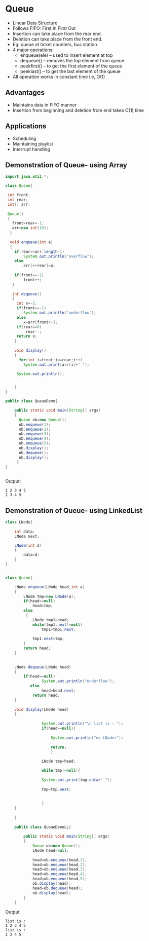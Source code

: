 # Queue
* Linear Data Structure
* Follows FIFO: First In First Out
* Insertion can take place from the rear end.
* Deletion can take place from the front end.
* Eg: queue at ticket counters, bus station
* 4 major operations:
  - enqueue(ele) – used to insert element at top
  - dequeue() – removes the top element from queue
  - peekfirst() – to get the first element of the queue
  - peeklast() – to get the last element of the queue
* All operation works in constant time i.e, O(1)

## Advantages
* Maintains data in FIFO manner
* Insertion from beginning and deletion from end takes O(1) time

## Applications
* Scheduling
* Maintaining playlist
* Interrupt handling

## Demonstration of Queue- using Array

```java
import java.util.*;

class Queue{

 int front;
 int rear;
 int[] arr;
 
 Queue()
 {
   front=rear=-1;
   arr=new int[10];
  }
  
  void enqueue(int a)
  {
    if(rear==arr.length-1)
		System.out.println("overflow");
	else
		arr[++rear]=a;
	
	if(front==-1)
		front++;
   }
   
   int dequeue()
   {
     int x=-1;
	 if(front==-1)
		System.out.println("underflow");
	 else
		x=arr[front++];
	 if(rear==0)
	     rear--;
	 return x;
    }
	
	void display()
	{
	  for(int i=front;i<=rear;i++)
		System.out.print(arr[i]+" ");

	 System.out.println();


	}
}

public class QueueDemo{

	public static void main(String[] args)
	{
	  Queue ob=new Queue();
	  ob.enqueue(1);
	  ob.enqueue(2);
	  ob.enqueue(3);
	  ob.enqueue(4);
	  ob.enqueue(5);
	  ob.display();
	  ob.dequeue();
	  ob.display();
	 }
}
	  
```



Output:

```
1 2 3 4 5 
2 3 4 5 
```

## Demonstration of Queue- using LinkedList

```java
class LNode{
	
	int data;
	LNode next;

	LNode(int d)
	{
		data=d;
	}
}


class Queue{

	LNode enqueue(LNode head,int a)
	{
		LNode tmp=new LNode(a);
		if(head==null)
			head=tmp;
		else
		 { 
			LNode tmp1=head;
			while(tmp1.next!=null)
				tmp1=tmp1.next;
			
			tmp1.next=tmp;
		}
		return head;
	}
	
	
	LNode dequeue(LNode head)
	{
		if(head==null)
		        System.out.println("underflow");
		   else
				head=head.next;
			return head;
	}
	
	void display(LNode head)
	{
		
				System.out.println("\n list is : ");
				if(head==null){
					
					System.out.println("no LNodes");
			
					return;
					}
				 
				LNode tmp=head;

				while(tmp!=null){
						
				System.out.print(tmp.data+" ");
					 
				tmp=tmp.next;
					 
					
				}
	}
	
	}
	
	public class QueueDemoLL{
		
		public static void main(String[] args)
		{
			Queue ob=new Queue();
			LNode head=null;
			
			head=ob.enqueue(head,1);
			head=ob.enqueue(head,2);
			head=ob.enqueue(head,3);
			head=ob.enqueue(head,4);
			head=ob.enqueue(head,5);
			ob.display(head);
			head=ob.dequeue(head);
			ob.display(head);
		}
	}

```


Output
```
list is : 
1 2 3 4 5 
list is : 
2 3 4 5 
```
